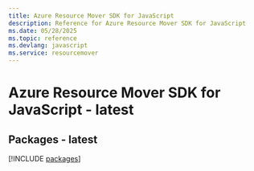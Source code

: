 ```yaml
---
title: Azure Resource Mover SDK for JavaScript
description: Reference for Azure Resource Mover SDK for JavaScript
ms.date: 05/28/2025
ms.topic: reference
ms.devlang: javascript
ms.service: resourcemover
---
```

# Azure Resource Mover SDK for JavaScript - latest
## Packages - latest
[!INCLUDE [packages](resource-mover-index.md)]
